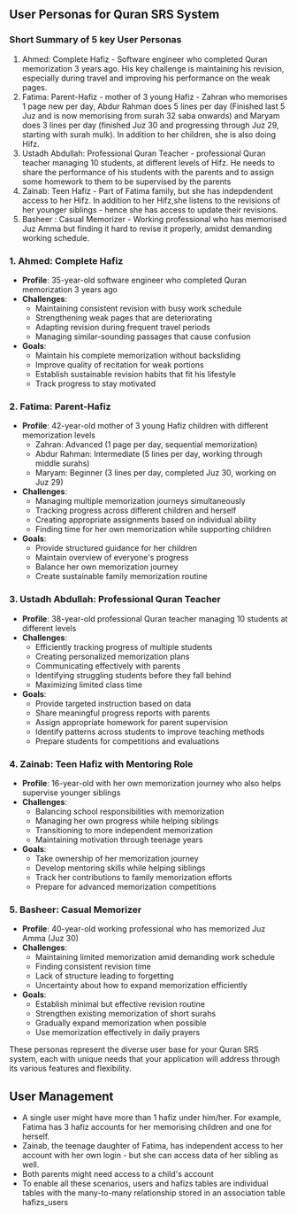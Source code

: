 ## User Personas for Quran SRS System

### Short Summary of 5 key User Personas

1. Ahmed: Complete Hafiz - Software engineer who completed Quran memorization 3 years ago. His key challenge is maintaining his revision, especially during travel and improving his performance on the weak pages.
2. Fatima: Parent-Hafiz - mother of 3 young Hafiz - Zahran who memorises 1 page new per day, Abdur Rahman does 5 lines per day (Finished last 5 Juz and is now memorising from surah 32 saba onwards) and Maryam does 3 lines per day (finished Juz 30 and progressing through Juz 29, starting with surah mulk). In addition to her children, she is also doing Hifz.
3. Ustadh Abdullah: Professional Quran Teacher - professional Quran teacher managing 10 students, at different levels of Hifz. He needs to share the performance of his students with the parents and to assign some homework to them to be supervised by the parents
4. Zainab: Teen Hafiz - Part of Fatima family, but she has indepdendent access to her Hifz. In addition to her Hifz,she listens to the revisions of her younger siblings - hence she has access to update their revisions.
5. Basheer : Casual Memorizer - Working professional who has memorised Juz Amma but finding it hard to revise it properly, amidst demanding working schedule.

### 1. Ahmed: Complete Hafiz

- **Profile**: 35-year-old software engineer who completed Quran memorization 3 years ago
- **Challenges**:
  - Maintaining consistent revision with busy work schedule
  - Strengthening weak pages that are deteriorating
  - Adapting revision during frequent travel periods
  - Managing similar-sounding passages that cause confusion
- **Goals**:
  - Maintain his complete memorization without backsliding
  - Improve quality of recitation for weak portions
  - Establish sustainable revision habits that fit his lifestyle
  - Track progress to stay motivated

### 2. Fatima: Parent-Hafiz

- **Profile**: 42-year-old mother of 3 young Hafiz children with different memorization levels
  - Zahran: Advanced (1 page per day, sequential memorization)
  - Abdur Rahman: Intermediate (5 lines per day, working through middle surahs)
  - Maryam: Beginner (3 lines per day, completed Juz 30, working on Juz 29)
- **Challenges**:
  - Managing multiple memorization journeys simultaneously
  - Tracking progress across different children and herself
  - Creating appropriate assignments based on individual ability
  - Finding time for her own memorization while supporting children
- **Goals**:
  - Provide structured guidance for her children
  - Maintain overview of everyone's progress
  - Balance her own memorization journey
  - Create sustainable family memorization routine

### 3. Ustadh Abdullah: Professional Quran Teacher

- **Profile**: 38-year-old professional Quran teacher managing 10 students at different levels
- **Challenges**:
  - Efficiently tracking progress of multiple students
  - Creating personalized memorization plans
  - Communicating effectively with parents
  - Identifying struggling students before they fall behind
  - Maximizing limited class time
- **Goals**:
  - Provide targeted instruction based on data
  - Share meaningful progress reports with parents
  - Assign appropriate homework for parent supervision
  - Identify patterns across students to improve teaching methods
  - Prepare students for competitions and evaluations

### 4. Zainab: Teen Hafiz with Mentoring Role

- **Profile**: 16-year-old with her own memorization journey who also helps supervise younger siblings
- **Challenges**:
  - Balancing school responsibilities with memorization
  - Managing her own progress while helping siblings
  - Transitioning to more independent memorization
  - Maintaining motivation through teenage years
- **Goals**:
  - Take ownership of her memorization journey
  - Develop mentoring skills while helping siblings
  - Track her contributions to family memorization efforts
  - Prepare for advanced memorization competitions

### 5. Basheer: Casual Memorizer

- **Profile**: 40-year-old working professional who has memorized Juz Amma (Juz 30)
- **Challenges**:
  - Maintaining limited memorization amid demanding work schedule
  - Finding consistent revision time
  - Lack of structure leading to forgetting
  - Uncertainty about how to expand memorization efficiently
- **Goals**:
  - Establish minimal but effective revision routine
  - Strengthen existing memorization of short surahs
  - Gradually expand memorization when possible
  - Use memorization effectively in daily prayers

These personas represent the diverse user base for your Quran SRS system, each with unique needs that your application will address through its various features and flexibility.

## User Management

- A single user might have more than 1 hafiz under him/her. For example, Fatima has 3 hafiz accounts for her memorising children and one for herself.
- Zainab, the teenage daughter of Fatima, has independent access to her account with her own login - but she can access data of her sibling as well.
- Both parents might need access to a child's account
- To enable all these scenarios, users and hafizs tables are individual tables with the many-to-many relationship stored in an association table hafizs_users